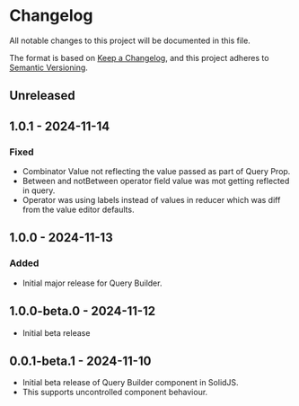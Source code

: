 # Changelog
All notable changes to this project will be documented in this file.

The format is based on [Keep a Changelog](https://keepachangelog.com/en/1.0.0/),
and this project adheres to [Semantic Versioning](https://semver.org/spec/v2.0.0.html).

## Unreleased

## 1.0.1 - 2024-11-14
### Fixed
- Combinator Value not reflecting the value passed as part of Query Prop.
- Between and notBetween operator field value was mot getting reflected in query.
- Operator was using labels instead of values in reducer which was diff from the value editor defaults.

## 1.0.0 - 2024-11-13
### Added
- Initial major release for Query Builder.

## 1.0.0-beta.0 - 2024-11-12
- Initial beta release

## 0.0.1-beta.1 - 2024-11-10
- Initial beta release of Query Builder component in SolidJS.
- This supports uncontrolled component behaviour.
